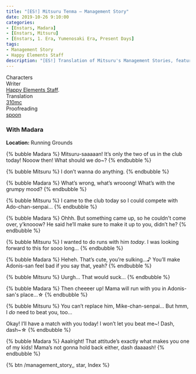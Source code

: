 ```yaml
---
title: "[ES!] Mitsuru Tenma – Management Story"
date: 2019-10-26 9:10:00
categories:
- [Enstars, Madara]
- [Enstars, Mitsuru]
- [Enstars, 1. Era, Yumenosaki Era, Present Days]
tags:
- Management Story
- Happy Elements Staff
description: "[ES!] Translation of Mitsuru's Management Stories, featuring Madara."
---
```

<div class="three-wrapper" style="--storyColor:#5ac189;--storyColor-rgb:90,193,137;--storyColor-h:147.4;--storyColor-s:45.4%;--storyColor-l:55.5%;">
    <div class="info-area">
        <div class="info">
            <div class="info-item characters">
                <div class="label">
                    Characters
                </div>
                <div class="value">
                <a href="/categories/Enstars/Mitsuru" character="Mitsuru"></a>
								<a href="/categories/Enstars/Madara" character="Madara"></a>
                </div>
            </div>
            <div class="info-item one">
                <div class="label">
                    Writer
                </div>
                <div class="value">
                    <a href="/tags/Happy-Elements-Staff/">Happy Elements Staff</a>.
                </div>
            </div>
            <div class="info-item two">
                <div class="label">
                    Translation
                </div>
                <div class="value">
                    <a href="/about">310mc</a>
                </div>
            </div>
            <div class="info-item three">
                <div class="label">
                   Proofreading
                </div>
                <div class="value">
                    <a href="https://twitter.com/splafyoon">spoon</a>
                </div>
            </div>
        </div>
    </div>
</div>

<!-- more -->

### With Madara

<div class="msr-location">
    <p><span><b>Location:</b> Running Grounds</span></p>
</div>

{% bubble Madara %}
Mitsuru-saaaaan! It’s only the two of us in the club today! Nooow then! What should we do~?
{% endbubble %}

{% bubble Mitsuru %}
I don’t wanna do anything.
{% endbubble %}

{% bubble Madara %}
What’s wrong, what’s wrooong! What’s with the grumpy mood?
{% endbubble %}

{% bubble Mitsuru %}
I came to the club today so I could compete with Ado-chan-senpai…
{% endbubble %}

{% bubble Madara %}
Ohhh. But something came up, so he couldn't come over, y’knooow? He said he’ll make sure to make it up to you, didn’t he?
{% endbubble %}

{% bubble Mitsuru %}
I wanted to do runs with him *today*. I was looking forward to this for sooo long…
{% endbubble %}

{% bubble Madara %}
Heheh. That’s cute, you’re sulking…♪ You’ll make Adonis-san feel bad if you say that, yeah?
{% endbubble %}

{% bubble Mitsuru %}
Uurgh… That would suck…
{% endbubble %}

{% bubble Madara %}
Then cheeeer up! Mama will run with you in Adonis-san's place…☆
{% endbubble %}

{% bubble Mitsuru %}
You can’t replace him, Mike-chan-senpai… But hmm, I *do* need to beat you, too…

Okay! I’ll have a match with you today! I won’t let you beat me\~! Dash, dash\~☆
{% endbubble %}

{% bubble Madara %}
Aaalright! That attitude’s exactly what makes you one of my kids! Mama’s not gonna hold back either, dash daaaash!
{% endbubble %}

<div toc>{% btn /management_story,, star, Index %}</div>
